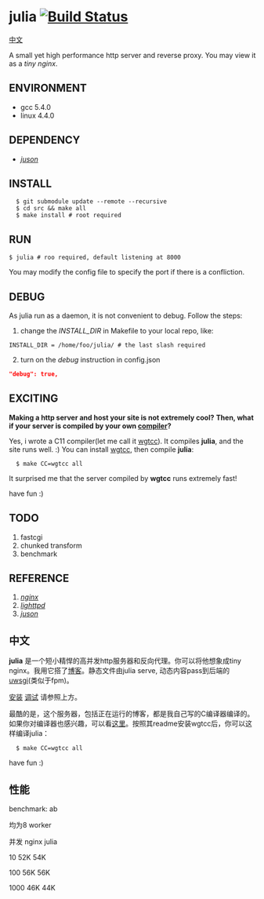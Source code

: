 [juson]: https://github.com/wgtdkp/juson
[nginx]: https://nginx.org/
[lighttpd]: https://www.lighttpd.net/

# julia [![Build Status](https://travis-ci.org/wgtdkp/julia.svg?branch=master)](https://travis-ci.org/wgtdkp/julia)

[中文](#中文)

A small yet high performance http server and reverse proxy. You may view it as a _tiny nginx_.

## ENVIRONMENT

* gcc 5.4.0
* linux 4.4.0

## DEPENDENCY

* _[juson]_

## INSTALL

```shell
  $ git submodule update --remote --recursive
  $ cd src && make all
  $ make install # root required
```

## RUN

```shell
$ julia # roo required, default listening at 8000
```

You may modify the config file to specify the port if there is a confliction.

## DEBUG

As julia run as a daemon, it is not convenient to debug.
Follow the steps:

1. change the _INSTALL\_DIR_ in Makefile to your local repo, like:
  ```shell
  INSTALL_DIR = /home/foo/julia/ # the last slash required
  ```

2. turn on the _debug_ instruction in config.json
  ```json
  "debug": true,
  ```

## **EXCITING**

**Making a http server and host your site is not extremely cool?**
**Then, what if your server is compiled by your own [compiler](https://github.com/wgtdkp/wgtcc)?**

Yes, i wrote a C11 compiler(let me call it [wgtcc](https://github.com/wgtdkp/wgtcc)). It compiles **julia**, and the site runs well. :) You can install [wgtcc](https://github.com/wgtdkp/wgtcc), then compile **julia**:

```shell
  $ make CC=wgtcc all
```

It surprised me that the server compiled by **wgtcc** runs extremely fast!

have fun :)

## TODO

1. fastcgi
2. chunked transform
3. benchmark

## REFERENCE

1. _[nginx]_
2. _[lighttpd]_
3. _[juson]_


## 中文

**julia** 是一个短小精悍的高并发http服务器和反向代理。你可以将他想象成tiny nginx。我用它搭了[博客](http://www.wgtdkp.com/)。静态文件由julia serve, 动态内容pass到后端的[uwsgi](https://uwsgi-docs.readthedocs.io/en/latest/)(类似于fpm)。

[安装](#MAKE)
[调试](#DEBUG)
请参照上方。

最酷的是，这个服务器，包括正在运行的博客，都是我自己写的C编译器编译的。如果你对编译器也感兴趣，可以看[这里](https://www.github.com/wgtdkp/wgtcc)。按照其readme安装wgtcc后，你可以这样编译julia：
```shell
  $ make CC=wgtcc all
```

have fun :)

## 性能
benchmark: ab

均为8 worker

并发 nginx julia

10   52K  54K

100  56K  56K

1000 46K  44K
